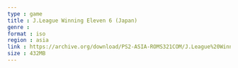 ```yaml
---
type : game
title : J.League Winning Eleven 6 (Japan)
genre : 
format : iso
region : asia
link : https://archive.org/download/PS2-ASIA-ROMS321COM/J.League%20Winning%20Eleven%206%20%28Japan%29.7z
size : 432MB
---
```

